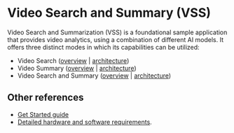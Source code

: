 # Video Search and Summary (VSS)

Video Search and Summarization (VSS) is a foundational sample application that provides
video analytics, using a combination of different AI models. It offers three distinct modes
in which its capabilities can be utilized:

- Video Search ([overview](./overview-search.md) | [architecture](./overview-architecture-search.md))
- Video Summary ([overview](./overview-summary.md) | [architecture](./overview-architecture-summary.md))
- Video Search and Summary ([overview](./overview-search-and-summary.md) | [architecture](./overview-architecture-search-and-summary.md))


## Other references

* [Get Started guide](./get-started)
* [Detailed hardware and software requirements](./system-requirements.md).


<!--hide_directive
:::{toctree}
:maxdepth: 2
:hidden:

Get Started <get-started>
overview-search
overview-summary
overview-search-and-summary
overview-architecture-search
overview-architecture-summary
overview-architecture-search-and-summary
build-from-source
deploy-with-helm
./directory-watcher-guide
api-reference
system-requirements
release-notes
:::
hide_directive-->
